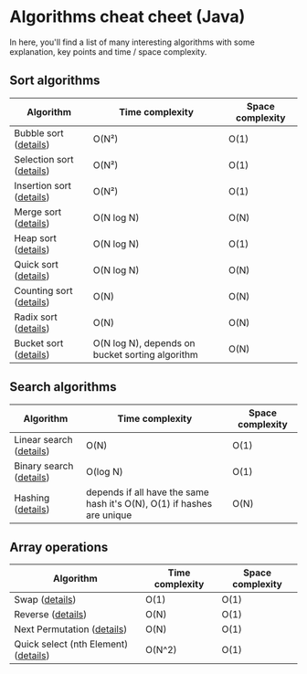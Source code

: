# Algorithms cheat cheet (Java)

In here, you'll find a list of many interesting algorithms with some explanation, key points and time / space complexity.

## Sort algorithms

| Algorithm                                         | Time complexity                                 | Space complexity |
| ------------------------------------------------- | ----------------------------------------------- | ---------------- |
| Bubble sort ([details](Sort/BubbleSort.md))       | O(N²)                                           | O(1)             |
| Selection sort ([details](Sort/SelectionSort.md)) | O(N²)                                           | O(1)             |
| Insertion sort ([details](Sort/InsertionSort.md)) | O(N²)                                           | O(1)             |
| Merge sort ([details](Sort/MergeSort.md))         | O(N log N)                                      | O(N)             |
| Heap sort ([details](Sort/HeapSort.md))           | O(N log N)                                      | O(1)             |
| Quick sort ([details](Sort/QuickSort.md))         | O(N log N)                                      | O(N)             |
| Counting sort ([details](Sort/CountingSort.md))   | O(N)                                            | O(N)             |
| Radix sort ([details](Sort/RadixSort.md))         | O(N)                                            | O(N)             |
| Bucket sort ([details](Sort/RadixSort.md))        | O(N log N), depends on bucket sorting algorithm | O(N)             |

## Search algorithms

| Algorithm                                                       | Time complexity                                                        | Space complexity |
| --------------------------------------------------------------- | ---------------------------------------------------------------------- | ---------------- |
| Linear search ([details](Search/LinearSearch.md))               | O(N)                                                                   | O(1)             |
| Binary search ([details](Search/BinarySearch.md))               | O(log N)                                                               | O(1)             |
| Hashing ([details](Search/Hashing.md))                          | depends if all have the same hash it's O(N), O(1) if hashes are unique | O(N)             |


## Array operations

| Algorithm                                                                 | Time complexity | Space complexity |
| ------------------------------------------------------------------------- | --------------- | ---------------- |
| Swap ([details](ArrayOperations/Swap.md))                                 | O(1)            | O(1)             |
| Reverse ([details](ArrayOperations/Reverse.md))                           | O(N)            | O(1)             |
| Next Permutation ([details](ArrayOperations/NextPermutation.md))          | O(N)            | O(1)             |
| Quick select (nth Element) ([details](ArrayOperations/QuickSelect.md))    | O(N^2)          | O(1)             |
